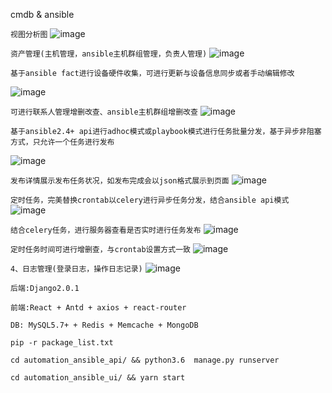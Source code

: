 cmdb & ansible 


``视图分析图``
![image](https://github.com/YuZongYangHi/ansible-cmdb/blob/master/image/number1.gif)


``资产管理(主机管理，ansible主机群组管理，负责人管理)``
![image](https://github.com/YuZongYangHi/ansible-cmdb/blob/master/image/number2.gif)

``基于ansible fact进行设备硬件收集，可进行更新与设备信息同步或者手动编辑修改``

![image](https://github.com/YuZongYangHi/ansible-cmdb/blob/master/image/number3.gif)

``可进行联系人管理增删改查、ansible主机群组增删改查``
![image](https://github.com/YuZongYangHi/ansible-cmdb/blob/master/image/number4.gif)


``基于ansible2.4+ api进行adhoc模式或playbook模式进行任务批量分发，基于异步非阻塞方式，只允许一个任务进行发布``

![image](https://github.com/YuZongYangHi/ansible-cmdb/blob/master/image/number5.gif)

``发布详情展示发布任务状况，如发布完成会以json格式展示到页面``
![image](https://github.com/YuZongYangHi/ansible-cmdb/blob/master/image/number6.gif)

``定时任务，完美替换crontab以celery进行异步任务分发，结合ansible api模式``
![image](https://github.com/YuZongYangHi/ansible-cmdb/blob/master/image/number7.gif)

``结合celery任务，进行服务器查看是否实时进行任务发布``
![image](https://github.com/YuZongYangHi/ansible-cmdb/blob/master/image/number8.gif)

``定时任务时间可进行增删查，与crontab设置方式一致``
![image](https://github.com/YuZongYangHi/ansible-cmdb/blob/master/image/number9.gif)

``4、日志管理(登录日志，操作日志记录)``
![image](https://github.com/YuZongYangHi/ansible-cmdb/blob/master/image/number10.png)

``后端:Django2.0.1``

``前端:React + Antd + axios + react-router``

``DB: MySQL5.7+ + Redis + Memcache + MongoDB``


``
pip -r package_list.txt
``

``
cd automation_ansible_api/ && python3.6  manage.py runserver
``

``
cd automation_ansible_ui/ && yarn start 
``





